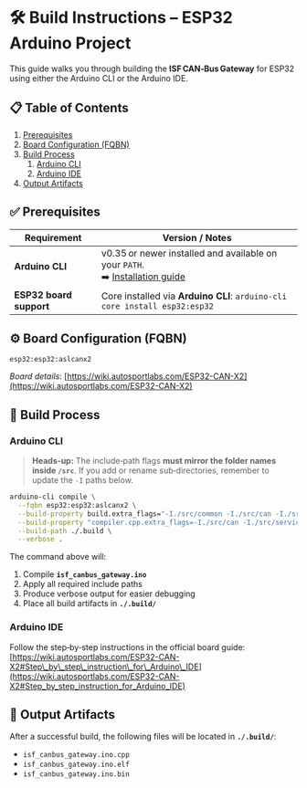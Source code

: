 # 🛠️ Build Instructions – ESP32 Arduino Project

This guide walks you through building the **ISF CAN‑Bus Gateway** for ESP32 using either the Arduino CLI or the Arduino IDE.

## 📋 Table of Contents

1. [Prerequisites](#prerequisites)
2. [Board Configuration (FQBN)](#board-configuration-fqbn)
3. [Build Process](#build-process)
   1. [Arduino CLI](#arduino-cli)
   2. [Arduino IDE](#arduino-ide)
4. [Output Artifacts](#output-artifacts)

## ✅ Prerequisites<a name="prerequisites"></a>

| Requirement             | Version / Notes                                                                                                                               |
| ----------------------- | --------------------------------------------------------------------------------------------------------------------------------------------- |
| **Arduino CLI**         | v0.35 or newer installed and available on your `PATH`. <br/>➡️ [Installation guide](https://arduino.github.io/arduino-cli/0.35/installation/) |
| **ESP32 board support** | Core installed via **Arduino CLI**: `arduino-cli core install esp32:esp32`                                                                    |

## ⚙️ Board Configuration (FQBN)<a name="board-configuration-fqbn"></a>

```text
esp32:esp32:aslcanx2
```

*Board details*: [https://wiki.autosportlabs.com/ESP32-CAN-X2](https://wiki.autosportlabs.com/ESP32-CAN-X2)

## 🧪 Build Process<a name="build-process"></a>

### Arduino CLI<a name="arduino-cli"></a>

> **Heads‑up:**
> The include‑path flags **must mirror the folder names inside `/src`**.
> If you add or rename sub‑directories, remember to update the `-I` paths below.

```bash
arduino-cli compile \
  --fqbn esp32:esp32:aslcanx2 \
  --build-property build.extra_flags="-I./src/common -I./src/can -I./src/services -I./src/uds -I./src/mcp_can -I./src/iso_tp" \
  --build-property "compiler.cpp.extra_flags=-I./src/can -I./src/services -I./src/uds -I./src/mcp_can -I./src/iso_tp" \
  --build-path ./.build \
  --verbose .
```

The command above will:

1. Compile **`isf_canbus_gateway.ino`**
2. Apply all required include paths
3. Produce verbose output for easier debugging
4. Place all build artifacts in **`./.build/`**

### Arduino IDE<a name="arduino-ide"></a>

Follow the step‑by‑step instructions in the official board guide:
[https://wiki.autosportlabs.com/ESP32-CAN-X2#Step\_by\_step\_instruction\_for\_Arduino\_IDE](https://wiki.autosportlabs.com/ESP32-CAN-X2#Step_by_step_instruction_for_Arduino_IDE)

## 📂 Output Artifacts<a name="output-artifacts"></a>

After a successful build, the following files will be located in **`./.build/`**:

* `isf_canbus_gateway.ino.cpp`
* `isf_canbus_gateway.ino.elf`
* `isf_canbus_gateway.ino.bin`